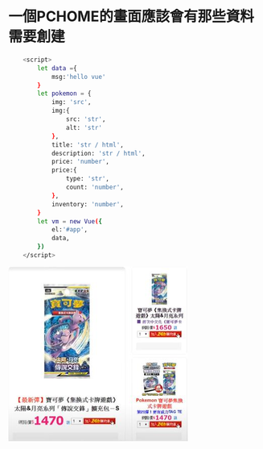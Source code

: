 # 一個PCHOME的畫面應該會有那些資料需要創建
```bash
    <script>
        let data ={
            msg:'hello vue'
        }
        let pokemon = {
            img: 'src',
            img:{
                src: 'str',
                alt: 'str'
            },
            title: 'str / html',
            description: 'str / html',
            price: 'number',
            price:{
                type: 'str',
                count: 'number',
            },
            inventory: 'number',   
        }
        let vm = new Vue({
            el:'#app',
            data,
        })
    </script>
```
![](https://raw.githubusercontent.com/Terry-Hsieh/myvue/master/imgstore/1.jpg "picture")

